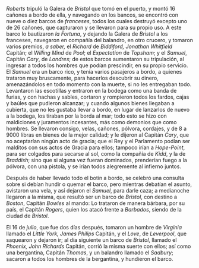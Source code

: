 *Roberts* tripuló la Galera de *Bristol* que tomó en el puerto, y montó 16 cañones a bordo de ella, y navegando en los bancos, se encontró con nueve o diez barcos de *franceses*, todos los cuales destruyó excepto uno de 26 cañones, que capturaron y se llevaron para su propio uso. A este barco lo bautizaron *la Fortuna*, y dejando la Galera de *Bristol* a los franceses, navegaron en compañía del balandro, en otro crucero, y tomaron varios premios, *a saber,* el *Richard* de *Biddiford, Jonathan Whitfield* Capitán; el *Willing Mind* de *Pool*; el *Expectation* de *Topsham*; y el *Samuel*, Capitán *Cary*, de *Londres*; de estos barcos aumentaron su tripulación, al ingresar a todos los hombres que podían prescindir, en su propio servicio. El *Samuel* era un barco rico, y tenía varios pasajeros a bordo, a quienes trataron muy bruscamente, para hacerlos descubrir su dinero, amenazándolos en todo momento con la muerte, si no les entregaban todo. Levantaron las escotillas y entraron en la bodega como una banda de furias, y con hachas y sables, cortaron y rompieron todos los fardos, cajas y baúles que pudieron alcanzar; y cuando algunos bienes llegaban a cubierta, que no les gustaba llevar a bordo, en lugar de lanzarlos de nuevo a la bodega, los tiraban por la borda al mar; todo esto se hizo con maldiciones y juramentos incesantes, más como demonios que como hombres. Se llevaron consigo, velas, cañones, pólvora, cordajes, y de 8 a 9000 libras en bienes de la mejor calidad; y le dijeron al Capitán *Cary*, que no aceptarían ningún acto de gracia; que el Rey y el Parlamento podían ser malditos con sus actos de Gracia para ellos; tampoco irían a *Hope-Point*, para ser colgados para secarse al sol, como la compañía de *Kidd*, y la de *Braddish*; sino que si alguna vez fueran dominados, prenderían fuego a la pólvora, con una pistola, y se irían todos alegremente al infierno juntos.

Después de haber llevado todo el botín a bordo, se celebró una consulta sobre si debían hundir o quemar el barco, pero mientras debatían el asunto, avistaron una vela, y así dejaron el *Samuel*, para darle caza; a medianoche llegaron a la misma, que resultó ser un barco de *Bristol*, con destino a *Boston*, Capitán *Bowles* al mando: Lo trataron de manera bárbara, por su país, el Capitán *Rogers*, quien los atacó frente a *Barbados*, siendo de la ciudad de *Bristol*.

El 16 de *julio*, que fue dos días después, tomaron un hombre de *Virginia* llamado el *Little York, James Philips* Capitán, y el *Love*, de *Leverpool*, que saquearon y dejaron ir; al día siguiente un barco de *Bristol*, llamado el *Phoenix, John Richards* Capitán, corrió la misma suerte con ellos; así como una bergantina, Capitán *Thomas*, y un balandro llamado el *Sadbury*; sacaron a todos los hombres de la bergantina, y hundieron el barco.